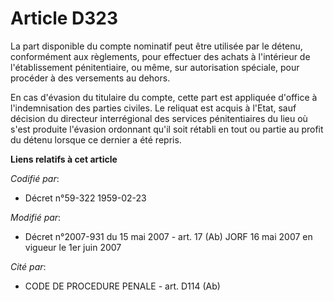 # Article D323

La part disponible du compte nominatif peut être utilisée par le détenu, conformément aux règlements, pour effectuer des
achats à l'intérieur de l'établissement pénitentiaire, ou même, sur autorisation spéciale, pour procéder à des versements au
dehors.

En cas d'évasion du titulaire du compte, cette part est appliquée d'office à l'indemnisation des parties civiles. Le reliquat
est acquis à l'Etat, sauf décision du directeur interrégional des services pénitentiaires du lieu où s'est produite l'évasion
ordonnant qu'il soit rétabli en tout ou partie au profit du détenu lorsque ce dernier a été repris.

**Liens relatifs à cet article**

_Codifié par_:

  - Décret n°59-322 1959-02-23

_Modifié par_:

  - Décret n°2007-931 du 15 mai 2007 - art. 17 (Ab) JORF 16 mai 2007 en vigueur le 1er juin 2007

_Cité par_:

  - CODE DE PROCEDURE PENALE - art. D114 (Ab)
